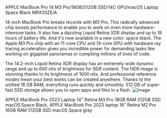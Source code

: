 APPLE MacBook Pro 14 M3 Pro/18GB/512GB SSD/14C GPU/macOS Laptop Space Black MRX33ZE/A

14-inch MacBook Pro breaks records with M3 Pro. This radically advanced chip boosts performance to enable you to work on even more hardware-intensive tasks. It also has a dazzling Liquid Retina XDR display and up to 18 hours of battery life. And it's now available in a new color: space black. The Apple M3 Pro chip with an 11-core CPU and 14-core GPU with hardware ray tracing acceleration gives you incredible power for demanding tasks like working on gigapixel panoramas or compiling millions of lines of code.

The 14.2-inch Liquid Retina XDR display has an extremely wide dynamic range and up to 600 nits of brightness for SDR content. The HDR image is stunning thanks to its brightness of 1000 nits. And professional reference modes mean your best works can be created anywhere. Thanks to the unified 18 GB RAM, everything runs quickly and smoothly. 512 GB of super-fast SSD storage allows you to open apps and files in a flash.
![image](https://github.com/kristsinaaleinik96/gitflow-task1/assets/158847401/ecdf505c-6422-43a7-ac0a-e14500c13842)

APPLE MacBook Pro 2023 Laptop 14" Retina M3 Pro 18GB RAM 512GB SSD macOS Space Black, APPLE MacBook Pro 2023 laptop 16" Retina M2 Pro 16GB RAM 512GB SSD macOS Space gray
